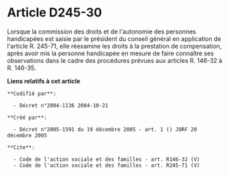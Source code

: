 # Article D245-30

Lorsque la commission des droits et de l'autonomie des personnes handicapées est saisie par le président du conseil général
en application de l'article R. 245-71, elle réexamine les droits à la prestation de compensation, après avoir mis la personne
handicapée en mesure de faire connaître ses observations dans le cadre des procédures prévues aux articles R. 146-32 à R.
146-35.

**Liens relatifs à cet article**

	**Codifié par**:

	  - Décret n°2004-1136 2004-10-21

	**Créé par**:

	  - Décret n°2005-1591 du 19 décembre 2005 - art. 1 () JORF 20 décembre 2005

	**Cite**:

	  - Code de l'action sociale et des familles - art. R146-32 (V)
	  - Code de l'action sociale et des familles - art. R245-71 (V)
